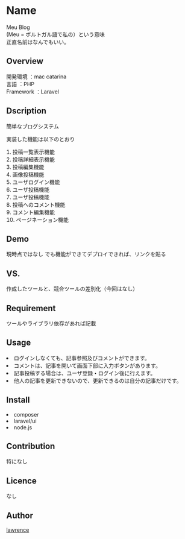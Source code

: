 
Name
===
Meu Blog<br>
(Meu = ポルトガル語で私の）という意味<br>
正直名前はなんでもいい。<br>


## Overview

開発環境	：mac catarina<br>
言語		：PHP<br>
Framework	：Laravel<br>


## Dscription

簡単なブログシステム

実装した機能は以下のとおり
<li type="1">投稿一覧表示機能</li>
<li type="1">投稿詳細表示機能</li>
<li type="1">投稿編集機能</li>
<li type="1">画像投稿機能</li>
<li type="1">ユーザログイン機能</li>
<li type="1">ユーザ投稿機能</li>
<li type="1">ユーザ投稿機能</li>
<li type="1">投稿へのコメント機能</li>
<li type="1">コメント編集機能</li>
<li type="1">ページネーション機能</li>

## Demo

現時点ではなし
でも機能ができてデプロイできれば、リンクを貼る

## VS.

作成したツールと、競合ツールの差別化（今回はなし）

## Requirement

ツールやライブラリ依存があれば記載

## Usage
<li>ログインしなくても、記事参照及びコメントができます。</li>
<li>コメントは、記事を開いて画面下部に入力ボタンがあります。</li>
<li>記事投稿する場合は、ユーザ登録・ログイン後に行えます。</li>
<li>他人の記事を更新できないので、更新できるのは自分の記事だけです。</li>

## Install

<li>composer</li>
<li>laravel/ui</li>
<li>node.js</li>

## Contribution

特になし

## Licence

なし

## Author

[lawrence](https://github.com/lawrence-twin)
